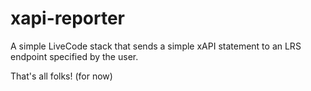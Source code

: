 # xapi-reporter
A simple LiveCode stack that sends a simple xAPI statement to an LRS endpoint specified by the user.

That's all folks! (for now)

